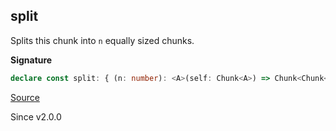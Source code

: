 ## split

Splits this chunk into `n` equally sized chunks.

**Signature**

```ts
declare const split: { (n: number): <A>(self: Chunk<A>) => Chunk<Chunk<A>>; <A>(self: Chunk<A>, n: number): Chunk<Chunk<A>>; }
```

[Source](https://github.com/Effect-TS/effect/tree/main/packages/effect/src/Chunk.ts#L1080)

Since v2.0.0
